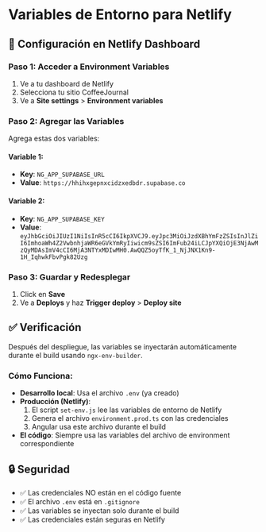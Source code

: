 # Variables de Entorno para Netlify

## 🔧 Configuración en Netlify Dashboard

### Paso 1: Acceder a Environment Variables
1. Ve a tu dashboard de Netlify
2. Selecciona tu sitio CoffeeJournal
3. Ve a **Site settings** > **Environment variables**

### Paso 2: Agregar las Variables
Agrega estas dos variables:

#### Variable 1:
- **Key**: `NG_APP_SUPABASE_URL`
- **Value**: `https://hhihxgepnxcidzxedbdr.supabase.co`

#### Variable 2:
- **Key**: `NG_APP_SUPABASE_KEY`
- **Value**: `eyJhbGciOiJIUzI1NiIsInR5cCI6IkpXVCJ9.eyJpc3MiOiJzdXBhYmFzZSIsInJlZiI6ImhoaWh4Z2VwbnhjaWR6eGVkYmRyIiwicm9sZSI6ImFub24iLCJpYXQiOjE3NjAwMzQyMDAsImV4cCI6MjA3NTYxMDIwMH0.AwQQZ5oyTfK_1_NjJNX1Kn9-1H_IqhwkFbvPgk82Uzg`

### Paso 3: Guardar y Redesplegar
1. Click en **Save**
2. Ve a **Deploys** y haz **Trigger deploy** > **Deploy site**

## ✅ Verificación

Después del despliegue, las variables se inyectarán automáticamente durante el build usando `ngx-env-builder`.

### Cómo Funciona:
- **Desarrollo local**: Usa el archivo `.env` (ya creado)
- **Producción (Netlify)**: 
  1. El script `set-env.js` lee las variables de entorno de Netlify
  2. Genera el archivo `environment.prod.ts` con las credenciales
  3. Angular usa este archivo durante el build
- **El código**: Siempre usa las variables del archivo de environment correspondiente

## 🔒 Seguridad

- ✅ Las credenciales NO están en el código fuente
- ✅ El archivo `.env` está en `.gitignore`
- ✅ Las variables se inyectan solo durante el build
- ✅ Las credenciales están seguras en Netlify
